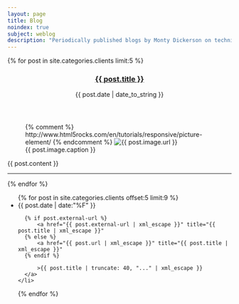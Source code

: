 ```yaml
---
layout: page
title: Blog
noindex: true
subject: weblog
description: "Periodically published blogs by Monty Dickerson on technical or professional topics."
---
```


<section class="posts">
  {% for post in site.categories.clients limit:5 %}
  <article class="post">
    <header>
      <h1 class="post-title">
        <a href="{{ post.url }}">
          {{ post.title }}
        </a>
      </h1>
      <span class="post-date">{{ post.date | date_to_string }}</span>
    </header>
    <figure class="page-pic">
      <picture>{% comment %} http://www.html5rocks.com/en/tutorials/responsive/picture-element/ {% endcomment %}
        <img
          src="{{ site.baseurl }}{{ post.image.url }}"
          alt="{{ post.image.url }}"
          class="{{ post.image.class }}"
          style="{{ post.image.style }}"
        />
      </picture>
      <figcaption>{{ post.image.caption }}</figcaption>
    </figure>
    {{ post.content }}
  </article>
  <hr/>
  {% endfor %}
</section>

<section id="archive">
  <ul class="past">
  {% for post in site.categories.clients offset:5 limit:9 %}
    <li>
      <time>{{ post.date | date:"%F" }}</time>

      {% if post.external-url %}
          <a href="{{ post.external-url | xml_escape }}" title="{{ post.title | xml_escape }}"
      {% else %}
          <a href="{{ post.url | xml_escape }}" title="{{ post.title | xml_escape }}"
      {% endif %}

          >{{ post.title | truncate: 40, "..." | xml_escape }}
      </a>
    </li>
  {% endfor %}
  </ul>
</section>
